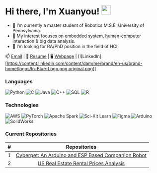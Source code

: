 # Hi there, I'm Xuanyou! <img src="https://raw.githubusercontent.com/MartinHeinz/MartinHeinz/master/wave.gif" width="30px">

- 🔭 I’m currently a master student of Robotics M.S.E, University of Pennsylvania.
- 🌱 My interest focuses on embedded system, human-computer interaction & big data analysis.
- 👯 I’m looking for RA/PhD position in the field of HCI.

📫 [Email](mailto:xuanyou@seas.upenn.edu) | 📄 [Resume](https://drive.google.com/file/d/1Jc6BW3-jMrOjLfo8ULs09s7cjMYXsSP2/view?usp=share_link) | 🖥️ [Webpage](https://www.grasp.upenn.edu/people/xuanyou-liu/) | [![LinkedIn][https://content.linkedin.com/content/dam/me/brand/en-us/brand-home/logos/In-Blue-Logo.png.original.png]]

### Languages

![Python](https://img.shields.io/badge/-Python-000?&logo=Python)
![C](https://img.shields.io/badge/-C-000?&logo=C)
![Java](https://img.shields.io/badge/-Java-000?&logo=Java&logoColor=007396)
![C++](https://img.shields.io/badge/-C++-000?&logo=c%2b%2b&logoColor=00599C)
![SQL](https://img.shields.io/badge/-SQL-000?&logo=MySQL)
![R](https://img.shields.io/badge/-R-000?&logo=r)

### Technologies

![AWS](https://img.shields.io/badge/-AWS-000?&logo=Amazon-AWS&logoColor=F90)
![PyTorch](https://img.shields.io/badge/-PyTorch-000?&logo=PyTorch)
![Apache Spark](https://img.shields.io/badge/-ApacheSpark-000?&logo=apachespark)
![Sci-Kit Learn](https://img.shields.io/badge/-SciKit-000?&logo=scikitlearn)
![Figma](https://img.shields.io/badge/-Figma-000?&logo=figma)
![Arduino](https://img.shields.io/badge/-Arduino-000?&logo=arduino)
![SolidWorks](https://img.shields.io/badge/-SolidWorks-000?&logo=dassaultsystemes)

### Current Repositories

| # |                                                              Repositories                                                              |
| :-: | :------------------------------------------------------------------------------------------------------------------------------------: |
| 1 | [Cyberpet: An Arduino and ESP Based Companion Robot](https://github.com/XuanyouLiu/US-Real-Estate-Analysis) |
| 2 | [US Real Estate Rental Prices Analysis](https://github.com/XuanyouLiu/US-Real-Estate-Analysis) |

